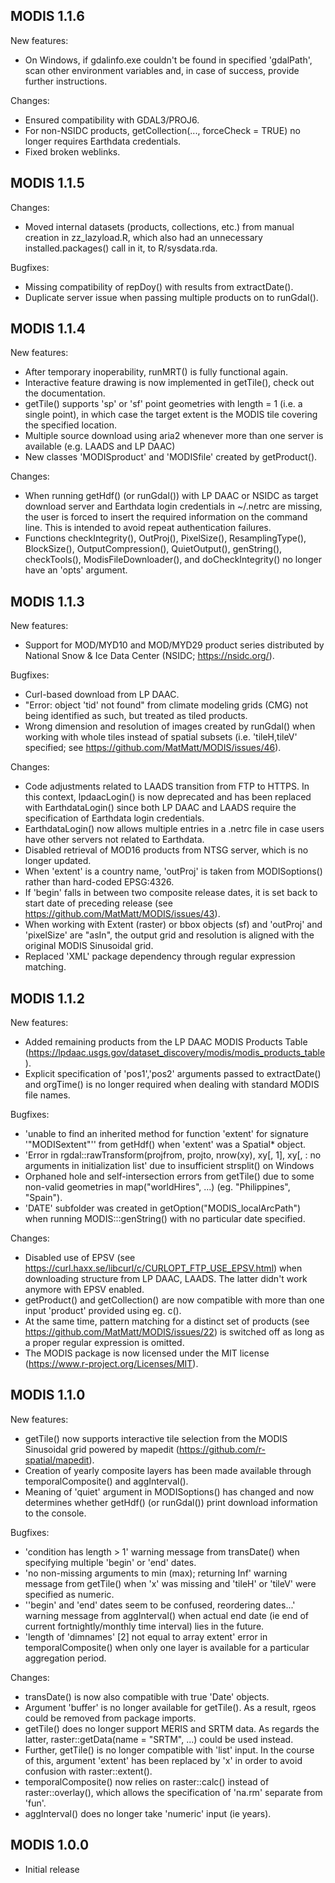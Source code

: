 ## MODIS 1.1.6

New features:

  * On Windows, if gdalinfo.exe couldn't be found in specified 'gdalPath', scan other environment variables and, in case of success, provide further instructions.

Changes:
  * Ensured compatibility with GDAL3/PROJ6.
  * For non-NSIDC products, getCollection(..., forceCheck = TRUE) no longer requires Earthdata credentials.
  * Fixed broken weblinks.


## MODIS 1.1.5

Changes:

  * Moved internal datasets (products, collections, etc.) from manual creation in zz_lazyload.R, which also had an unnecessary installed.packages() call in it, to R/sysdata.rda.

Bugfixes:

  * Missing compatibility of repDoy() with results from extractDate().
  * Duplicate server issue when passing multiple products on to runGdal().


## MODIS 1.1.4

New features: 

  * After temporary inoperability, runMRT() is fully functional again.
  * Interactive feature drawing is now implemented in getTile(), check out the documentation.
  * getTile() supports 'sp' or 'sf' point geometries with length = 1 (i.e. a single point), in which case the target extent is the MODIS tile covering the specified location.
  * Multiple source download using aria2 whenever more than one server is available (e.g. LAADS and LP DAAC)
  * New classes 'MODISproduct' and 'MODISfile' created by getProduct().

Changes:

  * When running getHdf() (or runGdal()) with LP DAAC or NSIDC as target download server and Earthdata login credentials in ~/.netrc are missing, the user is forced to insert the required information on the command line. This is intended to avoid repeat authentication failures.
  * Functions checkIntegrity(), OutProj(), PixelSize(), ResamplingType(), BlockSize(), OutputCompression(), QuietOutput(), genString(), checkTools(), ModisFileDownloader(), and doCheckIntegrity() no longer have an 'opts' argument.


## MODIS 1.1.3

New features: 

  * Support for MOD/MYD10 and MOD/MYD29 product series distributed by National Snow & Ice Data Center (NSIDC; <https://nsidc.org/>).
  
Bugfixes: 

  * Curl-based download from LP DAAC.
  * "Error: object 'tid' not found" from climate modeling grids (CMG) not being identified as such, but treated as tiled products.
  * Wrong dimension and resolution of images created by runGdal() when working with whole tiles instead of spatial subsets (i.e. 'tileH,tileV' specified; see <https://github.com/MatMatt/MODIS/issues/46>).
  
Changes:

  * Code adjustments related to LAADS transition from FTP to HTTPS. In this context, lpdaacLogin() is now deprecated and has been replaced with EarthdataLogin() since both LP DAAC and LAADS require the specification of Earthdata login credentials.
  * EarthdataLogin() now allows multiple entries in a .netrc file in case users have other servers not related to Earthdata.
  * Disabled retrieval of MOD16 products from NTSG server, which is no longer updated.
  * When 'extent' is a country name, 'outProj' is taken from MODISoptions() rather than hard-coded EPSG:4326.
  * If 'begin' falls in between two composite release dates, it is set back to start date of preceding release (see <https://github.com/MatMatt/MODIS/issues/43>).
  * When working with Extent (raster) or bbox objects (sf) and 'outProj' and 'pixelSize' are "asIn", the output grid and resolution is aligned with the original MODIS Sinusoidal grid. 
  * Replaced 'XML' package dependency through regular expression matching.
  

## MODIS 1.1.2

New features:

  * Added remaining products from the LP DAAC MODIS Products Table (<https://lpdaac.usgs.gov/dataset_discovery/modis/modis_products_table>).
  * Explicit specification of 'pos1','pos2' arguments passed to extractDate() and orgTime() is no longer required when dealing with standard MODIS file names.

Bugfixes:

  * 'unable to find an inherited method for function 'extent' for signature '"MODISextent"'' from getHdf() when 'extent' was a Spatial* object.
  * 'Error in rgdal::rawTransform(projfrom, projto, nrow(xy), xy[, 1], xy[, : no arguments in initialization list' due to insufficient strsplit() on Windows
  * Orphaned hole and self-intersection errors from getTile() due to some non-valid geometries in map("worldHires", ...) (eg. "Philippines", "Spain").
  * 'DATE' subfolder was created in getOption("MODIS_localArcPath") when running MODIS:::genString() with no particular date specified.
  
Changes:

  * Disabled use of EPSV (see <https://curl.haxx.se/libcurl/c/CURLOPT_FTP_USE_EPSV.html>) when downloading structure from LP DAAC, LAADS. The latter didn't work anymore with EPSV enabled.
  * getProduct() and getCollection() are now compatible with more than one input 'product' provided using eg. c().
  * At the same time, pattern matching for a distinct set of products (see <https://github.com/MatMatt/MODIS/issues/22>) is switched off as long as a proper regular expression is omitted.
  * The MODIS package is now licensed under the MIT license (<https://www.r-project.org/Licenses/MIT>).
  

## MODIS 1.1.0

New features:

  * getTile() now supports interactive tile selection from the MODIS Sinusoidal grid powered by mapedit (<https://github.com/r-spatial/mapedit>).
  * Creation of yearly composite layers has been made available through temporalComposite() and aggInterval().
  * Meaning of 'quiet' argument in MODISoptions() has changed and now determines whether getHdf() (or runGdal()) print download information to the console. 

Bugfixes:

  * 'condition has length > 1' warning message from transDate() when specifying multiple 'begin' or 'end' dates.
  * 'no non-missing arguments to min (max); returning Inf' warning message from getTile() when 'x' was missing and 'tileH' or 'tileV' were specified as numeric. 
  * ''begin' and 'end' dates seem to be confused, reordering dates...' warning message from aggInterval() when actual end date (ie end of current fortnightly/monthly time interval) lies in the future.
  * 'length of 'dimnames' [2] not equal to array extent' error in temporalComposite() when only one layer is available for a particular aggregation period. 

Changes:

  * transDate() is now also compatible with true 'Date' objects.
  * Argument 'buffer' is no longer available for getTile(). As a result, rgeos could be removed from package imports. 
  * getTile() does no longer support MERIS and SRTM data. As regards the latter, raster::getData(name = "SRTM", ...) could be used instead. 
  * Further, getTile() is no longer compatible with 'list' input. In the course of this, argument 'extent' has been replaced by 'x' in order to avoid confusion with raster::extent().
  * temporalComposite() now relies on raster::calc() instead of raster::overlay(), which allows the specification of 'na.rm' separate from 'fun'.
  * aggInterval() does no longer take 'numeric' input (ie years).


## MODIS 1.0.0

* Initial release
